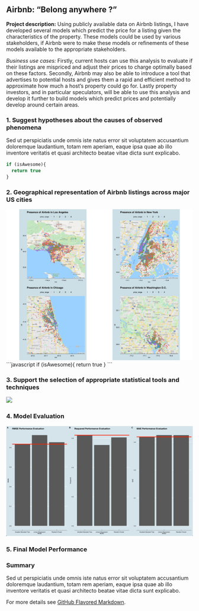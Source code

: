 ## Airbnb: “Belong anywhere ?”

**Project description:** Using publicly available data on Airbnb listings, I have developed several models which predict the price for a listing given the characteristics of the property. These models could be used by various stakeholders, if Airbnb were to make these models or refinements of these models available to the appropriate stakeholders.

*Business use cases:* Firstly, current hosts can use this analysis to evaluate if their listings are mispriced and adjust their prices to charge optimally based on these factors. Secondly, Airbnb may also be able to introduce a tool that advertises to potential hosts and gives them a rapid and efficient method to approximate how much a host’s property could go for. Lastly property investors, and in particular speculators, will be able to use this analysis and develop it further to build models which predict prices and potentially develop around certain areas.

### 1. Suggest hypotheses about the causes of observed phenomena

Sed ut perspiciatis unde omnis iste natus error sit voluptatem accusantium doloremque laudantium, totam rem aperiam, eaque ipsa quae ab illo inventore veritatis et quasi architecto beatae vitae dicta sunt explicabo. 

```javascript
if (isAwesome){
  return true
}
```

### 2. Geographical representation of Airbnb listings across major US cities

<img src="images/Comb.png?raw=true"/>
```javascript
if (isAwesome){
  return true
}
```

### 3. Support the selection of appropriate statistical tools and techniques

<img src="images/dummy_thumbnail.jpg?raw=true"/>

### 4. Model Evaluation 
<img src="images/comparison.png?raw=true"/>

### 5. Final Model Performance  

### Summary
Sed ut perspiciatis unde omnis iste natus error sit voluptatem accusantium doloremque laudantium, totam rem aperiam, eaque ipsa quae ab illo inventore veritatis et quasi architecto beatae vitae dicta sunt explicabo. 

For more details see [GitHub Flavored Markdown](https://guides.github.com/features/mastering-markdown/).
